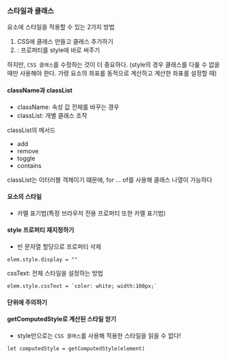### 스타일과 클래스

요소에 스타일을 적용할 수 있는 2가지 방법

1. <div class="..."> CSS에 클래스 만들고 클래스 추가하기
2. <div style="...">: 프로퍼티를 style에 바로 써주기

하지만, `CSS 클래스`를 수정하는 것이 더 중요하다.
(style의 경우 클래스를 다룰 수 없을 때만 사용해야 한다. 가령 요소의 좌표를 동적으로 계산하고 계산한 좌표를 설정할 때)

#### className과 classList

- className: 속성 값 전체를 바꾸는 경우
- classList: 개별 클래스 조작

classList의 메서드

- add
- remove
- toggle
- contains

classList는 이터러블 객체이기 떄문에, for ... of를 사용해 클래스 나열이 가능하다

#### 요소의 스타일

- 카멜 표기법(특정 브라우저 전용 프로퍼티 또한 카멜 표기법)

#### style 프로퍼티 재지정하기

- 빈 문자열 할당으로 프로퍼티 삭제

```
elem.style.display = ""
```

cssText: 전체 스타일을 설정하는 방법

```
elem.style.cssText = `color: white; width:100px;`
```

#### 단위에 주의하기

#### getComputedStyle로 계산된 스타일 얻기
- style만으로는 `CSS 클래스`를 사용해 적용한 스타일을 읽을 수 없다!
```
let computedStyle = getComputedStyle(element)
```


